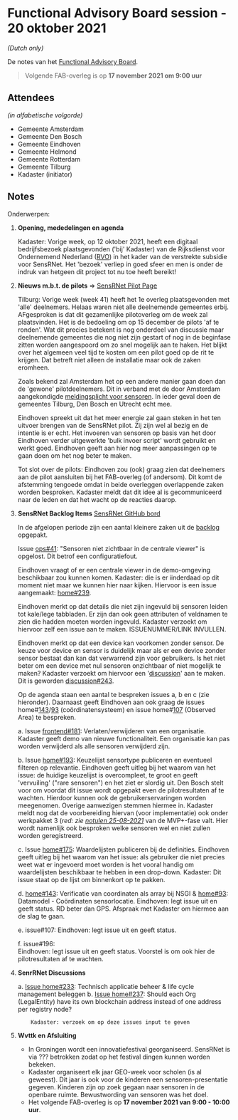 # Functional Advisory Board session - 20 oktober 2021

_(Dutch only)_

De notes van het [Functional Advisory Board](../FAB.md).

> Volgende FAB-overleg is op **17 november 2021 om 9:00 uur**

## Attendees

_(in alfabetische volgorde)_

- Gemeente Amsterdam
- Gemeente Den Bosch
- Gemeente Eindhoven
- Gemeente Helmond
- Gemeente Rotterdam
- Gemeente Tilburg
- Kadaster (initiator)

## Notes

Onderwerpen:

1. **Opening, mededelingen en agenda**
     
     Kadaster: Vorige week, op 12 oktober 2021, heeft een digitaal bedrijfsbezoek plaatsgevonden ('bij' Kadaster) van de Rijksdienst voor Ondernemend Nederland ([RVO](https://www.rvo.nl/)) in het kader van de verstrekte subsidie voor SensRNet. Het 'bezoek' verliep in goed sfeer en men is onder de indruk van hetgeen dit project tot nu toe heeft bereikt!

2. **Nieuws m.b.t. de pilots** => [SensRNet Pilot Page](https://kadaster-labs.github.io/sensrnet-home/Pilots/)

     Tilburg: Vorige week (week 41) heeft het 1e overleg plaatsgevonden met 'alle' deelnemers. Helaas waren niet alle deelnemende gemeentes erbij. AFgesproken is dat dit gezamenlijke pilotoverleg om de week zal plaatsvinden. Het is de bedoeling om op 15 december de pilots 'af te ronden'. Wat dit precies betekent is nog onderdeel van discussie maar deelnemende gemeentes die nog niet zijn gestart of nog in de beginfase zitten worden aangespoord om zo snel mogelijk aan te haken. Het blijkt over het algemeen veel tijd te kosten om een pilot goed op de rit te krijgen. Dat betreft niet alleen de installatie maar ook de zaken eromheen.
     
     Zoals bekend zal Amsterdam het op een andere manier gaan doen dan de 'gewone' pilotdeelnemers. Dit in verband met de door Amsterdam aangekondigde [meldingsplicht voor sensoren](https://www.amsterdam.nl/bestuur-en-organisatie/college/wethouder/touria-meliani/persberichten/meldingsplicht-amsterdamse/). In ieder geval doen de gemeentes Tilburg, Den Bosch en Utrecht echt mee.
     
     Eindhoven spreekt uit dat het meer energie zal gaan steken in het ten uitvoer brengen van de SensRNet pilot. Zij zijn wel al bezig en de intentie is er echt. Het invoeren van sensoren op basis van het door Eindhoven verder uitgewerkte 'bulk invoer script' wordt gebruikt en werkt goed. Eindhoven geeft aan hier nog meer aanpassingen op te gaan doen om het nog beter te maken.
     
     Tot slot over de pilots: Eindhoven zou (ook) graag zien dat deelnemers aan de pilot aansluiten bij het FAB-overleg (of andersom). Dit komt de afstemming tengoede omdat in beide overleggen overlappende zaken worden besproken. Kadaster meldt dat dit idee al is gecommuniceerd naar de leden en dat het wacht op de reacties daarop.
     
     
3. **SensRNet Backlog Items** [SensRNet GitHub bord](https://github.com/orgs/kadaster-labs/projects/1)
   
     In de afgelopen periode zijn een aantal kleinere zaken uit de [backlog](https://github.com/orgs/kadaster-labs/projects/1) opgepakt.
     
     Issue [ops#41](https://github.com/kadaster-labs/sensrnet-ops/issues/41): "Sensoren niet zichtbaar in de centrale viewer" is opgelost. Dit betrof een configuratiefout.
        
     Eindhoven vraagt of er een centrale viewer in de demo-omgeving beschikbaar zou kunnen komen. Kadaster: die is er iinderdaad op dit moment niet maar we kunnen hier naar kijken. Hiervoor is een issue aangemaakt: [home#239](https://github.com/kadaster-labs/sensrnet-home/issues/239).
        
     Eindhoven merkt op dat details die niet zijn ingevuld bij sensoren leiden tot kale/lege tabbladen. Er zijn dan ook geen attributen of veldnamen te zien die hadden moeten worden ingevuld. Kadaster verzoekt om hiervoor zelf een issue aan te maken. ISSUENUMMER/LINK INVULLEN.
        
     Eindhoven merkt op dat een device kan voorkomen zonder sensor. De keuze voor device en sensor is duidelijk maar als er een device zonder sensor bestaat dan kan dat verwarrend zijn voor gebruikers. Is het niet beter om een device met nul sensoren onzichtbaar of niet mogelijk te maken? Kadaster verzoekt om hiervoor een '[discussion](https://github.com/kadaster-labs/sensrnet-home/discussions)' aan te maken. Dit is geworden [discussion#243](https://github.com/kadaster-labs/sensrnet-home/discussions/243).
     
     Op de agenda staan een aantal te bespreken issues a, b en c (zie hieronder). Daarnaast geeft Eindhoven aan ook graag de issues home#[143](https://github.com/kadaster-labs/sensrnet-home/issues/143)/[93](https://github.com/kadaster-labs/sensrnet-home/issues/93) (coördinatensysteem) en issue home#[107](https://github.com/kadaster-labs/sensrnet-home/issues/107) (Observed Area) te bespreken.
     
     a. Issue [frontend#181](https://github.com/kadaster-labs/sensrnet-frontend/issues/181): Verlaten/verwijderen van een organisatie. Kadaster geeft demo van nieuwe functionaliteit. Een organisatie kan pas worden verwijderd als alle sensoren verwijderd zijn.

     b. Issue [home#193](https://github.com/kadaster-labs/sensrnet-home/issues/193): Keuzelijst sensortype publiceren en eventueel filteren op relevantie. Eindhoven geeft uitleg bij het waarom van het issue: de huidige keuzelijst is overcompleet, te groot en geeft 'vervuiling' ("rare sensoren") en het ziet er slordig uit. Den Bosch stelt voor om voordat dit issue wordt opgepakt even de pilotresultaten af te wachten. Hierdoor kunnen ook de gebruikerservaringen worden meegenomen. Overige aanwezigen stemmen hiermee in. Kadaster meldt nog dat de voorbereiding hiervan (voor implementatie) ook onder werkpakket 3 (_red: zie [notulen 25-08-2021](https://kadaster-labs.github.io/sensrnet-home/notes/2021-08-25-FAB-notes/)_ van de MVP+-fase valt. Hier wordt namenlijk ook besproken welke sensoren wel en niet zullen worden geregistreerd.
     
     c. Issue [home#175](https://github.com/kadaster-labs/sensrnet-home/issues/175): Waardelijsten publiceren bij de definities. Eindhoven geeft uitleg bij het waarom van het issue: als gebruiker die niet precies weet wat er ingevoerd moet worden is het vooral handig om waardelijsten beschikbaar te hebben in een drop-down. Kadaster: Dit issue staat op de lijst om binnenkort op te pakken.
        
     d. [home#143](https://github.com/kadaster-labs/sensrnet-home/issues/143): Verificatie van coordinaten als array bij NSGI & [home#93](https://github.com/kadaster-labs/sensrnet-home/issues/93): Datamodel - Coördinaten sensorlocatie. Eindhoven: legt issue uit en geeft status. RD beter dan GPS. Afspraak met Kadaster om hiermee aan de slag te gaan.
        
     e. issue#107:
        Eindhoven: legt issue uit en geeft status.
        
     f. issue#196:   
        Eindhoven: legt issue uit en geeft status. Voorstel is om ook hier de pilotresultaten af te wachten.
        
   
4. **SenrRNet Discussions**
   
     a.	[Issue home#233](https://github.com/kadaster-labs/sensrnet-home/issues/233): Technisch applicatie beheer & life cycle management beleggen
     b.	[Issue home#237](https://github.com/kadaster-labs/sensrnet-home/issues/237): Should each Org (LegalEntity) have its own blockchain address instead of one address per registry node?

           Kadaster: verzoek om op deze issues input te geven
   

5. **Wvttk en Afsluiting**
   
     - In Groningen wordt een innovatiefestival georganiseerd. SensRNet is via ??? betrokken zodat op het festival dingen kunnen worden bekeken.
     - Kadaster organiseert elk jaar GEO-week voor scholen (is al geweest). Dit jaar is ook voor de kinderen een sensoren-presentatie gegeven. Kinderen zijn op zoek gegaan naar sensoren in de openbare ruimte. Bewustwording van sensoren was het doel.
     - Het volgende FAB-overleg is op **17 november 2021 van 9:00 - 10:00 uur**.
